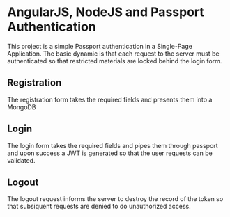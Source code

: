 # AngularJS, NodeJS and Passport Authentication

This project is a simple Passport authentication in a Single-Page Application. The basic dynamic is that each request to the server must be authenticated so that restricted materials are locked behind the login form.

## Registration

The registration form takes the required fields and presents them into a MongoDB

## Login

The login form takes the required fields and pipes them through passport and upon success a JWT is generated so that the user requests can be validated.

## Logout

The logout request informs the server to destroy the record of the token so that subsiquent requests are denied to do unauthorized access.